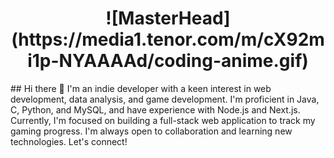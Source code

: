 <h1 align="center">![MasterHead](https://media1.tenor.com/m/cX92mi1p-NYAAAAd/coding-anime.gif)</h1>
## Hi there 👋
I'm an indie developer with a keen interest in web development, data analysis, and game development. I'm proficient in Java, C, Python, and MySQL, and have experience with Node.js and Next.js. Currently, I'm focused on building a full-stack web application to track my gaming progress. I'm always open to collaboration and learning new technologies. Let's connect!
<!--
**273kanna/273kanna** is a ✨ _special_ ✨ repository because its `README.md` (this file) appears on your GitHub profile.

Here are some ideas to get you started:

- 🔭 I’m currently working on ...
- 🌱 I’m currently learning ...
- 👯 I’m looking to collaborate on ...
- 🤔 I’m looking for help with ...
- 💬 Ask me about ...
- 📫 How to reach me: ...
- 😄 Pronouns: ...
- ⚡ Fun fact: ...
-->
